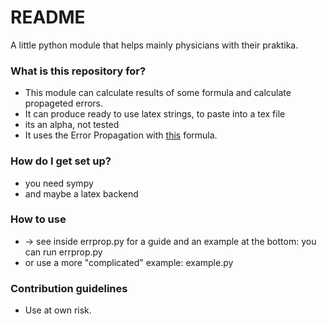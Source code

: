 # README #

A little python module that helps mainly physicians with their praktika.

### What is this repository for? ###

* This module can calculate results of some formula and calculate propageted errors.
* It can produce ready to use latex strings, to paste into a tex file
* its an alpha, not tested
* It uses the Error Propagation with [this](http://lectureonline.cl.msu.edu/~mmp/labs/error/rfunc.jpg) formula.

### How do I get set up? ###

* you need sympy
* and maybe a latex backend

### How to use ###

* -> see inside errprop.py for a guide and an example at the bottom: you can run errprop.py
* or use a more "complicated" example: example.py

### Contribution guidelines ###

* Use at own risk.